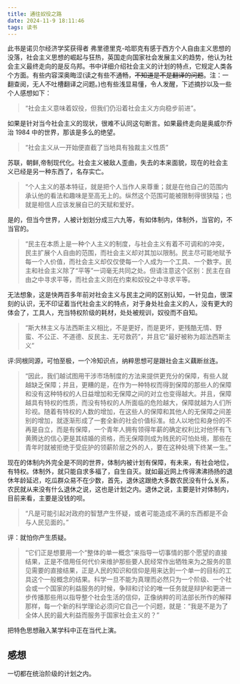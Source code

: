 ```yaml
---
title: 通往奴役之路
date: 2024-11-9 18:11:46
tags: 读书
---
```


此书是诺贝尔经济学奖获得者 弗里德里克-哈耶克有感于西方个人自由主义思想的没落，社会主义思想的崛起与狂热，英国走向国家社会发展主义的趋势，他认为社会主义最终走向的是反乌邦。书中详细介绍社会主义的计划的特点，它规定人类各个方面。有些内容深奥晦涩(读之有些不通畅，<del>不知道是不是翻译的问题</del>。注：一翻查阅，无人不吐槽翻译之问题。)也有些浅显易懂，令人发醒，下述摘抄以及一些个人感想如下：

> “社会主义意味着奴役，但我们仍沿着社会主义方向稳步前进”。

如果是针对当今社会主义的现状，很难不认同这句断言。如果最终走向是奥威尔乔治 1984 中的世界，那该是多么的绝望。

> “社会主义从一开始便直截了当地具有独裁主义性质”

苏联，朝鲜,帝制现代化。社会主义被敌人歪曲，失去的本来面貌，现在的社会主义已经是另一种东西了，名存实亡。

> “个人主义的基本特征，就是把个人当作人来尊重；就是在他自己的范围内承认他的看法和趣味是至高无上的。纵然这个范围可能被限制得很狭隘；也就是相信人应该发展自已的天赋和爱好。

是的，但当今世界，人被计划划分成三六九等，有如体制内，体制外，当官的，不当官的。

> “民主在本质上是一种个人主义的制度，与社会主义有着不可调和的冲突，民主扩展个人自由的范围，而社会主义却对其加以限制。民主尽可能地赋予每一个人价值，而社会主义却仅仅使每一个人成为一个工具、一个数字。民主和社会主义除了“平等”一词毫无共同之处。但请注意这个区别：民主在自由之中寻求平等，而社会主义则在约束和奴役之中寻求平等。

无法想象，这是快两百多年前对社会主义与民主之间的区别认知，一针见血，很深刻的认识，无不印证着当代社会主义的特点，对于身处社会主义的人，没有更大的体会了，工具人，充当特权阶级的耗材，处处被规训，奴役而不自知。

> “斯大林主义与法西斯主义相比，不是更好，而是更坏，更残酷无情、野蛮、不公正、不道德、反民主、无可救药”，并且它“最好被称为超法西斯主义”

评:同根同源，可怕至极，一个冷知识点，纳粹思想可是跟社会主义藕断丝连。

> “因此，我们越试图用干涉市场制度的方法来提供更充分的保障，有些人就越缺乏保障；并且，更糟的是，在作为一种特权而得到保障的那些人的保障和没有这种特权的人日益增加和无保障之间的对立也变得越大。并且，保障越具有特权的性质，而没有特权的人所面临的危险越大，保障就越为人们所珍视。随着有特权的人数的增加，在这些人的保障和其他人的无保障之间差别的增加，就逐渐形成了一套全新的社会价值标准。给人以地位和身份的不再是自立，而是有保障，一个青年人拥有领得年薪的确定权利比对他怀有飞黄腾达的信心更是其结婚的资格，而无保障则成为贱民的可怕处境，那些在青年时就被拒绝于受庇护的领薪阶层之外的人，要在这种处境下终某一生。”

现在的体制内外完全是不同的世界，体制内被计划有保障，有未来，有社会地位，有特权。体制外，就只能自求多福了，自生自灭。就如最近网上传得沸沸扬扬的退休年龄延迟，吃瓜群众易不在少数，首先，退休这跟绝大多数农民没有什么关系，农民就从来没有什么退休之说，这也是计划之内。退休之说，主要是针对体制内，目前来看，主要是没钱的呗。

> “凡是可能引起对政府的智慧产生怀疑，或者可能造成不满的东西都是不会与人民见面的。”

评：就怕你产生质疑。

> “它们正是想要用一个“整体的单一概念”来指导一切事情的那个愿望的直接结果，正是不借用任何代价来维护那些要人民经常作出牺牲来为之服务的意见需要的直接结果，正是人民的知识和信仰是用来达到一个单一的目标的工具这个一般概念的结果。科学一旦不能为真理而必然只为一个阶级、一个社会或一个国家的利益服务的时候，争辩和讨论的唯一任务就是辩护和更进一步传播那些用以指导整个社会生活的信仰，正像纳粹的司法部长所作的解释那样，每一个新的科学理论必须问它自己一个问题，就是：“我是不是为了全体人民的最大利益而服务于国家社会主义的？”

把特色思想融入某学科中正在当代上演。

## 感想

一切都在统治阶级的计划之内。
